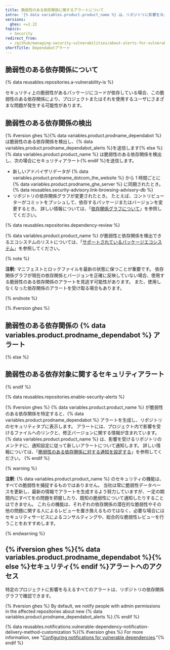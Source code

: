 ```yaml
---
title: 脆弱性のある依存関係に関するアラートについて
intro: '{% data variables.product.product_name %} は、リポジトリに影響を与える脆弱性を検出すると、{% ifversion ghes %}{% data variables.product.prodname_dependabot_alerts %}{% else %}セキュリティアラート{% endif %}を送信します。'
versions:
  ghes: <=2.22
topics:
  - Security
redirect_from:
  - /github/managing-security-vulnerabilities/about-alerts-for-vulnerable-dependencies
shortTitle: Dependabotアラート
---
```


<!--See /content/code-security/supply-chain-security/about-alerts-for-vulnerable-dependencies for the current version of this article -->

## 脆弱性のある依存関係について

{% data reusables.repositories.a-vulnerability-is %}

セキュリティ上の脆弱性があるパッケージにコードが依存している場合、この脆弱性のある依存関係により、プロジェクトまたはそれを使用するユーザにさまざまな問題が発生する可能性があります。

## 脆弱性のある依存関係の検出

 {% ifversion ghes %}{% data variables.product.prodname_dependabot %} は脆弱性のある依存関係を検出し、{% data variables.product.prodname_dependabot_alerts %}を送信します{% else %}{% data variables.product.product_name %} は脆弱性のある依存関係を検出し、次の場合にセキュリティアラート{% endif %}を送信します。

- 新しいアドバイザリデータが {% data variables.product.prodname_dotcom_the_website %} から 1 時間ごとに {% data variables.product.prodname_ghe_server %} に同期されたとき。 {% data reusables.security-advisory.link-browsing-advisory-db %}
- リポジトリの依存関係グラフが変更されたとき。 たとえば、コントリビューターがコミットをプッシュして、依存するパッケージまたはバージョンを変更するとき。 詳しい情報については、「[依存関係グラフについて](/github/visualizing-repository-data-with-graphs/about-the-dependency-graph)」を参照してください。

{% data reusables.repositories.dependency-review %}

{% data variables.product.product_name %} が脆弱性と依存関係を検出できるエコシステムのリストについては、「[サポートされているパッケージエコシステム](/github/visualizing-repository-data-with-graphs/about-the-dependency-graph#supported-package-ecosystems)」を参照してください。

{% note %}

**注釈:** マニフェストとロックファイルを最新の状態に保つことが重要です。 依存関係グラフが現在の依存関係とバージョンを正確に反映していない場合、使用する脆弱性のある依存関係のアラートを見逃す可能性があります。 また、使用しなくなった依存関係のアラートを受け取る場合もあります。

{% endnote %}

{% ifversion ghes %}
## 脆弱性のある依存関係の {% data variables.product.prodname_dependabot %} アラート
{% else %}
## 脆弱性のある依存対象に関するセキュリティアラート
{% endif %}

{% data reusables.repositories.enable-security-alerts %}

{% ifversion ghes %}
{% data variables.product.product_name %} が脆弱性のある依存関係を特定すると、{% data variables.product.prodname_dependabot %} アラートを生成し、リポジトリのセキュリティタブに表示します。 アラートには、プロジェクト内で影響を受けるファイルへのリンクと、修正バージョンに関する情報が含まれています。 {% data variables.product.product_name %} は、影響を受けるリポジトリのメンテナに、通知設定に従って新しいアラートについて通知します。 詳しい情報については、「[脆弱性のある依存関係に対する通知を設定する](/github/managing-security-vulnerabilities/configuring-notifications-for-vulnerable-dependencies)」を参照してください。
{% endif %}

{% warning %}

**注釈**: {% data variables.product.product_name %} のセキュリティの機能は、すべての脆弱性を捕捉するものではありません。 当社は常に脆弱性データベースを更新し、最新の情報でアラートを生成するよう努力していますが、一定の期間内にすべてをの問題を把握したり、既知の脆弱性について通知したりすることはできません。 これらの機能は、それぞれの依存関係の潜在的な脆弱性やその他の問題に関する人によるレビューを置き換えるものではなく、必要な場合にはセキュリティサービスによるコンサルティングや、総合的な脆弱性レビューを行うことをおすすめします。

{% endwarning %}

## {% ifversion ghes %}{% data variables.product.prodname_dependabot %}{% else %}セキュリティ{% endif %}アラートへのアクセス

特定のプロジェクトに影響を与えるすべてのアラートは、リポジトリの依存関係グラフで確認できます。

{% ifversion ghes %}
By default, we notify people with admin permissions in the affected repositories about new {% data variables.product.prodname_dependabot_alerts %}.{% endif %}


{% data reusables.notifications.vulnerable-dependency-notification-delivery-method-customization %}{% ifversion ghes %} For more information, see "[Configuring notifications for vulnerable dependencies](/github/managing-security-vulnerabilities/configuring-notifications-for-vulnerable-dependencies)."{% endif %}
